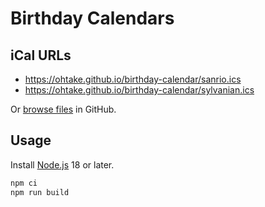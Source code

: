 # Birthday Calendars

## iCal URLs

- <https://ohtake.github.io/birthday-calendar/sanrio.ics>
- <https://ohtake.github.io/birthday-calendar/sylvanian.ics>

Or [browse files](https://github.com/ohtake/birthday-calendar/tree/gh-pages) in GitHub.

## Usage

Install [Node.js](https://nodejs.org/en) 18 or later.

```bash
npm ci
npm run build
```
